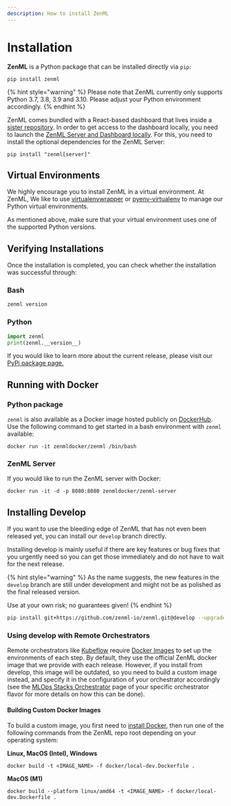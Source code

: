 ```yaml
---
description: How to install ZenML
---
```


# Installation

**ZenML** is a Python package that can be installed directly via `pip`:

```shell
pip install zenml
```

{% hint style="warning" %}
Please note that ZenML currently only supports Python 3.7, 3.8, 3.9 and 3.10. Please adjust your Python environment accordingly.
{% endhint %}

ZenML comes bundled with a React-based dashboard that lives inside a [sister repository](https://github.com/zenml-io/zenml-dashboard). In order to get access to the dashboard locally, you need to launch the [ZenML Server and Dashboard locally](../deploying-zenml/deploying-zenml.md). For this, you need to install the optional dependencies for the ZenML Server:

```shell
pip install "zenml[server]"
```

## Virtual Environments

We highly encourage you to install ZenML in a virtual environment. At ZenML, We like to use [virtualenvwrapper](https://virtualenvwrapper.readthedocs.io/en/latest/) or [pyenv-virtualenv](https://github.com/pyenv/pyenv-virtualenv) to manage our Python virtual environments.

As mentioned above, make sure that your virtual environment uses one of the supported Python versions.

## Verifying Installations

Once the installation is completed, you can check whether the installation was successful through:

### Bash

```bash
zenml version
```

### Python

```python
import zenml
print(zenml.__version__)
```

If you would like to learn more about the current release, please visit our [PyPi package page.](https://pypi.org/project/zenml)

## Running with Docker

### Python package

`zenml` is also available as a Docker image hosted publicly on [DockerHub](https://hub.docker.com/r/zenmldocker/zenml). Use the following command to get started in a bash environment with `zenml` available:

```shell
docker run -it zenmldocker/zenml /bin/bash
```

### ZenML Server

If you would like to run the ZenML server with Docker:

```shell
docker run -it -d -p 8080:8080 zenmldocker/zenml-server
```

## Installing Develop

If you want to use the bleeding edge of ZenML that has not even been released yet, you can install our `develop` branch directly.

Installing develop is mainly useful if there are key features or bug fixes that you urgently need so you can get those immediately and do not have to wait for the next release.

{% hint style="warning" %}
As the name suggests, the new features in the `develop` branch are still under development and might not be as polished as the final released version.

Use at your own risk; no guarantees given!
{% endhint %}

```bash
pip install git+https://github.com/zenml-io/zenml.git@develop --upgrade
```

### Using develop with Remote Orchestrators

Remote orchestrators like [Kubeflow](../../component-gallery/orchestrators/kubeflow.md) require [Docker Images](../../getting-started/deploying-zenml/docker.md) to set up the environments of each step. By default, they use the official ZenML docker image that we provide with each release. However, if you install from develop, this image will be outdated, so you need to build a custom image instead, and specify it in the configuration of your orchestrator accordingly (see the [MLOps Stacks Orchestrator](../../component-gallery/orchestrators/orchestrators.md) page of your specific orchestrator flavor for more details on how this can be done).

#### Building Custom Docker Images

To build a custom image, you first need to [install Docker](https://docs.docker.com/engine/install/), then run one of the following commands from the ZenML repo root depending on your operating system:

**Linux, MacOS (Intel), Windows**

```
docker build -t <IMAGE_NAME> -f docker/local-dev.Dockerfile .
```

**MacOS (M1)**

```
docker build --platform linux/amd64 -t <IMAGE_NAME> -f docker/local-dev.Dockerfile .
```

